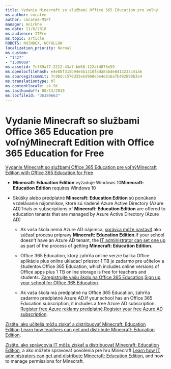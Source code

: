 ```yaml
---
title: Vydanie Minecraft so službami Office 365 Education pre voľný
ms.author: cmcatee
author: cmcatee-MSFT
manager: mnirkhe
ms.date: 11/6/2018
ms.audience: ITPro
ms.topic: article
ROBOTS: NOINDEX, NOFOLLOW
localization_priority: Normal
ms.custom:
- "1427"
- "1500009"
ms.assetid: 7cf69a77-2212-43a7-bd68-122afd876e59
ms.openlocfilehash: e4e88f315b94e4b1318fada8abde8413233c41a6
ms.sourcegitcommit: 7c90dcc570d32ebd968e3e4e816a7b482890b3a4
ms.translationtype: MT
ms.contentlocale: sk-SK
ms.lasthandoff: 08/13/2019
ms.locfileid: "36389663"
---
```

# <a name="minecraft-edition-with-office-365-education-for-free"></a><span data-ttu-id="5e846-102">Vydanie Minecraft so službami Office 365 Education pre voľný</span><span class="sxs-lookup"><span data-stu-id="5e846-102">Minecraft Edition with Office 365 Education for Free</span></span>

[<span data-ttu-id="5e846-103">Vydanie Minecraft so službami Office 365 Education pre voľný</span><span class="sxs-lookup"><span data-stu-id="5e846-103">Minecraft Edition with Office 365 Education for Free</span></span>](https://docs.microsoft.com/education/windows/get-minecraft-for-education)
  
- <span data-ttu-id="5e846-104">**Minecraft: Education Edition** vyžaduje Windows 10</span><span class="sxs-lookup"><span data-stu-id="5e846-104">**Minecraft: Education Edition** requires Windows 10</span></span>

- <span data-ttu-id="5e846-105">Skúšky alebo predplatné **Minecraft: Education Edition** sú ponúkané vzdelávanie nájomníkov, ktoré sú riadené Azure Active Directory (Azure AD)</span><span class="sxs-lookup"><span data-stu-id="5e846-105">Trials or subscriptions of **Minecraft: Education Edition** are offered to education tenants that are managed by Azure Active Directory (Azure AD)</span></span>

  - <span data-ttu-id="5e846-106">Ak vaša škola nemá Azure AD nájomca, [správca môže nastaviť](https://docs.microsoft.com/education/windows/school-get-minecraft) ako súčasť procesu prípravy **Minecraft: Education Edition**.</span><span class="sxs-lookup"><span data-stu-id="5e846-106">If your school doesn't have an Azure AD tenant, the [IT administrator can set one up](https://docs.microsoft.com/education/windows/school-get-minecraft) as part of the process of getting **Minecraft: Education Edition**.</span></span>

  - <span data-ttu-id="5e846-107">Office 365 Education, ktorý zahŕňa online verzie balíka Office aplikácie plus online ukladací priestor 1 TB je zadarmo pre učiteľov a študentov.</span><span class="sxs-lookup"><span data-stu-id="5e846-107">Office 365 Education, which includes online versions of Office apps plus 1 TB online storage is free for teachers and students.</span></span> <span data-ttu-id="5e846-108">[Zaregistrujte vašu školu na Office 365 Education](https://products.office.com/academic/office-365-education-plan).</span><span class="sxs-lookup"><span data-stu-id="5e846-108">[Sign up your school for Office 365 Education](https://products.office.com/academic/office-365-education-plan).</span></span>

  - <span data-ttu-id="5e846-109">Ak vaša škola má predplatné na Office 365 Education, zahŕňa zadarmo predplatné Azure AD.</span><span class="sxs-lookup"><span data-stu-id="5e846-109">If your school has an Office 365 Education subscription, it includes a free Azure AD subscription.</span></span> <span data-ttu-id="5e846-110">[Register free Azure reklamy predplatné](https://msdn.microsoft.com/library/windows/hardware/mt703369%28v=vs.85%29.aspx).</span><span class="sxs-lookup"><span data-stu-id="5e846-110">[Register your free Azure AD subscription](https://msdn.microsoft.com/library/windows/hardware/mt703369%28v=vs.85%29.aspx).</span></span>

<span data-ttu-id="5e846-111">[Zistite, ako učitelia môžu získať a distribuovať Minecraft: Education Edition](https://docs.microsoft.com/education/windows/teacher-get-minecraft).</span><span class="sxs-lookup"><span data-stu-id="5e846-111">[Learn how teachers can get and distribute Minecraft: Education Edition](https://docs.microsoft.com/education/windows/teacher-get-minecraft).</span></span>
  
<span data-ttu-id="5e846-112">[Zistite, ako správcovia IT môžu získať a distribuovať Minecraft: Education Edition](https://docs.microsoft.com/education/windows/school-get-minecraft), a ako môžete spravovať povolenia pre hru Minecraft.</span><span class="sxs-lookup"><span data-stu-id="5e846-112">[Learn how IT administrators can get and distribute Minecraft: Education Edition](https://docs.microsoft.com/education/windows/school-get-minecraft), and how to manage permissions for Minecraft.</span></span>